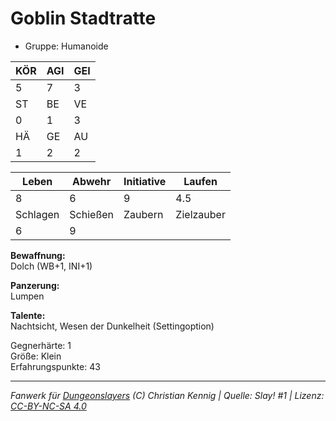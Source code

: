# Goblin Stadtratte  
- Gruppe: Humanoide  

| KÖR | AGI | GEI |  
| --- | --- | --- |  
| 5   | 7   | 3   |
| ST  | BE  | VE  |  
| 0   | 1   | 3   |
| HÄ  | GE  | AU  |  
| 1   | 2   | 2   |


| Leben    | Abwehr   | Initiative | Laufen     |
| -------- | -------- | ---------- | ---------- |
| 8        | 6        | 9          | 4.5        |
| Schlagen | Schießen | Zaubern    | Zielzauber |
| 6        | 9        |            |            |

**Bewaffnung:**  
Dolch (WB+1, INI+1)

**Panzerung:**  
Lumpen

**Talente:**  
Nachtsicht, Wesen der Dunkelheit (Settingoption)

Gegnerhärte: 1  
Größe: Klein  
Erfahrungspunkte: 43  



___
*Fanwerk für [Dungeonslayers](https://www.dungeonslayers.net/) (C) Christian Kennig | Quelle: Slay! #1 | Lizenz: [CC-BY-NC-SA 4.0](https://creativecommons.org/licenses/by-nc-sa/4.0/deed.de)*